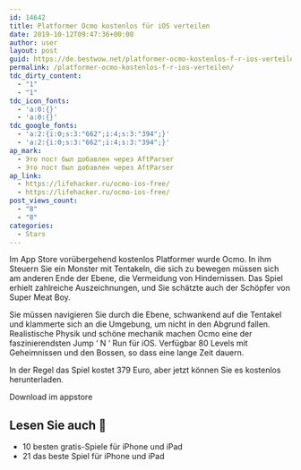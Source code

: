 ```yaml
---
id: 14642
title: Platformer Ocmo kostenlos für iOS verteilen
date: 2019-10-12T09:47:36+00:00
author: user
layout: post
guid: https://de.bestwow.net/platformer-ocmo-kostenlos-f-r-ios-verteilen/
permalink: /platformer-ocmo-kostenlos-f-r-ios-verteilen/
tdc_dirty_content:
  - "1"
  - "1"
tdc_icon_fonts:
  - 'a:0:{}'
  - 'a:0:{}'
tdc_google_fonts:
  - 'a:2:{i:0;s:3:"662";i:4;s:3:"394";}'
  - 'a:2:{i:0;s:3:"662";i:4;s:3:"394";}'
ap_mark:
  - Это пост был добавлен через AftParser
  - Это пост был добавлен через AftParser
ap_link:
  - https://lifehacker.ru/ocmo-ios-free/
  - https://lifehacker.ru/ocmo-ios-free/
post_views_count:
  - "8"
  - "8"
categories:
  - Stars
---
```

Im App Store vorübergehend kostenlos Platformer wurde Ocmo. In ihm Steuern Sie ein Monster mit Tentakeln, die sich zu bewegen müssen sich am anderen Ende der Ebene, die Vermeidung von Hindernissen. Das Spiel erhielt zahlreiche Auszeichnungen, und Sie schätzte auch der Schöpfer von Super Meat Boy.</p> 

Sie müssen navigieren Sie durch die Ebene, schwankend auf die Tentakel und klammerte sich an die Umgebung, um nicht in den Abgrund fallen. Realistische Physik und schöne mechanik machen Ocmo eine der faszinierendsten Jump &#8216; N &#8216; Run für iOS. Verfügbar 80 Levels mit Geheimnissen und den Bossen, so dass eine lange Zeit dauern.

In der Regel das Spiel kostet 379 Euro, aber jetzt können Sie es kostenlos herunterladen.

<div>
  Download im appstore
</div>

<div>
  <h2 class="read-also__title">
    <span>Lesen Sie auch</span> <span>🧐 </span>
  </h2>
  
  <ul class="read-also__list">
    <li>
      10 besten gratis-Spiele für iPhone und iPad
    </li>
    <li>
      21 das beste Spiel für iPhone und iPad
    </li>
  </ul>
</div>